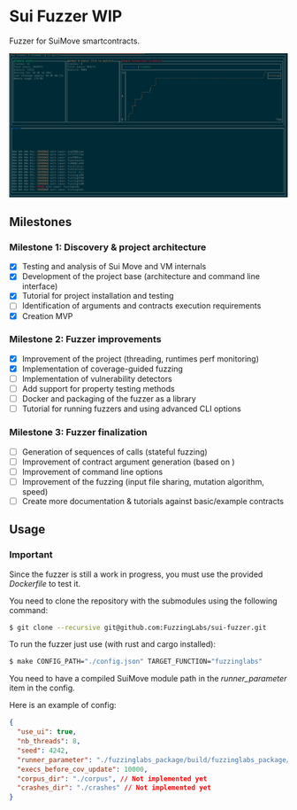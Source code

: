 # Sui Fuzzer WIP

Fuzzer for SuiMove smartcontracts.

![screenshot](./doc/imgs/screenshot1.png)

## Milestones

### Milestone 1: Discovery & project architecture
- [x] Testing and analysis of Sui Move and VM internals 
- [x] Development of the project base (architecture and command line interface)
- [x] Tutorial for project installation and testing
- [ ] Identification of arguments and contracts execution requirements
- [x] Creation MVP

### Milestone 2: Fuzzer improvements
- [x] Improvement of the project (threading, runtimes perf monitoring)
- [x] Implementation of coverage-guided fuzzing
- [ ] Implementation of vulnerability detectors
- [ ] Add support for property testing methods
- [ ] Docker and packaging of the fuzzer as a library
- [ ] Tutorial for running fuzzers and using advanced CLI options

### Milestone 3: Fuzzer finalization
- [ ] Generation of sequences of calls (stateful fuzzing)
- [ ] Improvement of contract argument generation (based on )
- [ ] Improvement of command line options
- [ ] Improvement of the fuzzing (input file sharing, mutation algorithm, speed)
- [ ] Create more documentation & tutorials against basic/example contracts

## Usage

### Important

Since the fuzzer is still a work in progress, you must use the provided *Dockerfile* to test it.

You need to clone the repository with the submodules using the following command:

```bash
$ git clone --recursive git@github.com:FuzzingLabs/sui-fuzzer.git
```

To run the fuzzer just use (with rust and cargo installed):

```bash
$ make CONFIG_PATH="./config.json" TARGET_FUNCTION="fuzzinglabs"
```

You need to have a compiled SuiMove module path in the *runner_parameter* item in the config.

Here is an example of config:

```json
{
  "use_ui": true,
  "nb_threads": 8,
  "seed": 4242,
  "runner_parameter": "./fuzzinglabs_package/build/fuzzinglabs_package/bytecode_modules/fuzzinglabs_module.mv",
  "execs_before_cov_update": 10000,
  "corpus_dir": "./corpus", // Not implemented yet
  "crashes_dir": "./crashes" // Not implemented yet
}
```
